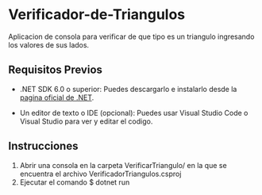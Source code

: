 # Verificador-de-Triangulos

Aplicacion de consola para verificar de que tipo es un triangulo ingresando los valores de sus lados.

## Requisitos Previos

- .NET SDK 6.0 o superior: Puedes descargarlo e instalarlo desde la [pagina oficial de .NET](https://dotnet.microsoft.com/download/dotnet/6.0).

- Un editor de texto o IDE (opcional): Puedes usar Visual Studio Code o Visual Studio para ver y editar el codigo.

## Instrucciones

1. Abrir una consola en la carpeta VerificarTriangulo/ en la que se encuentra el archivo VerificadorTriangulos.csproj
2. Ejecutar el comando $ dotnet run

